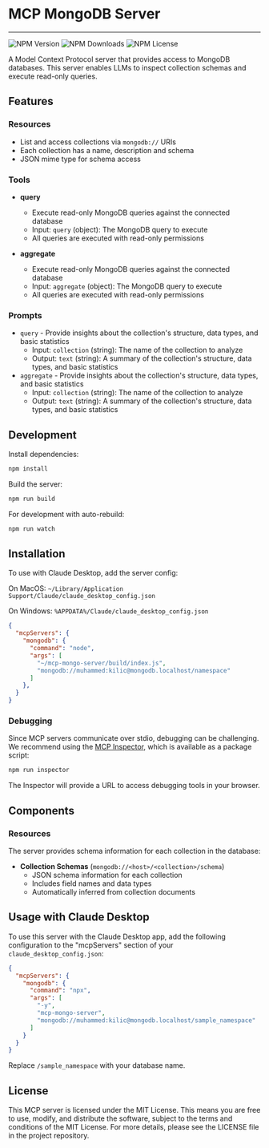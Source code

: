 # MCP MongoDB Server
---
![NPM Version](https://img.shields.io/npm/v/mcp-mongo-server)
![NPM Downloads](https://img.shields.io/npm/dm/mcp-mongo-server)
![NPM License](https://img.shields.io/npm/l/mcp-mongo-server)

A Model Context Protocol server that provides access to MongoDB databases. This server enables LLMs to inspect collection schemas and execute read-only queries.

## Features

### Resources
- List and access collections via `mongodb://` URIs
- Each collection has a name, description and schema
- JSON mime type for schema access

### Tools
- **query**
  - Execute read-only MongoDB queries against the connected database
  - Input: `query` (object): The MongoDB query to execute
  - All queries are executed with read-only permissions

- **aggregate**
  - Execute read-only MongoDB queries against the connected database
  - Input: `aggregate` (object): The MongoDB query to execute
  - All queries are executed with read-only permissions

### Prompts
- `query` - Provide insights about the collection's structure, data types, and basic statistics
  - Input: `collection` (string): The name of the collection to analyze
  - Output: `text` (string): A summary of the collection's structure, data types, and basic statistics
- `aggregate` - Provide insights about the collection's structure, data types, and basic statistics
  - Input: `collection` (string): The name of the collection to analyze
  - Output: `text` (string): A summary of the collection's structure, data types, and basic statistics



## Development

Install dependencies:
```bash
npm install
```

Build the server:
```bash
npm run build
```

For development with auto-rebuild:
```bash
npm run watch
```

## Installation

To use with Claude Desktop, add the server config:

On MacOS: `~/Library/Application Support/Claude/claude_desktop_config.json`

On Windows: `%APPDATA%/Claude/claude_desktop_config.json`

```json
{
  "mcpServers": {
    "mongodb": {
      "command": "node",
      "args": [
        "~/mcp-mongo-server/build/index.js",
        "mongodb://muhammed:kilic@mongodb.localhost/namespace"
      ]
    },
  }
}
```


### Debugging

Since MCP servers communicate over stdio, debugging can be challenging. We recommend using the [MCP Inspector](https://github.com/modelcontextprotocol/inspector), which is available as a package script:

```bash
npm run inspector
```

The Inspector will provide a URL to access debugging tools in your browser.

## Components


### Resources

The server provides schema information for each collection in the database:

- **Collection Schemas** (`mongodb://<host>/<collection>/schema`)
  - JSON schema information for each collection
  - Includes field names and data types
  - Automatically inferred from collection documents


## Usage with Claude Desktop

To use this server with the Claude Desktop app, add the following configuration to the "mcpServers" section of your `claude_desktop_config.json`:

```json
{
  "mcpServers": {
    "mongodb": {
      "command": "npx",
      "args": [
        "-y",
        "mcp-mongo-server",
        "mongodb://muhammed:kilic@mongodb.localhost/sample_namespace"
      ]
    }
  }
}
```

Replace `/sample_namespace` with your database name.

## License

This MCP server is licensed under the MIT License. This means you are free to use, modify, and distribute the software, subject to the terms and conditions of the MIT License. For more details, please see the LICENSE file in the project repository.
